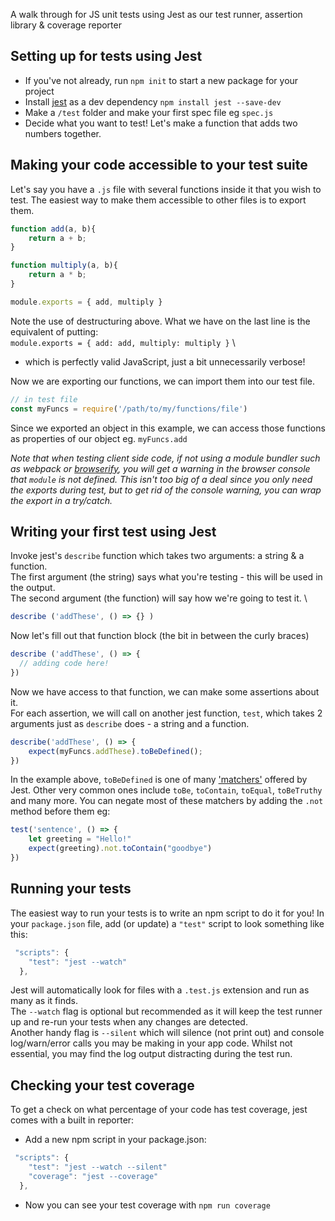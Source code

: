 A walk through for JS unit tests using Jest as our test runner, assertion library & coverage reporter

## Setting up for tests using Jest
- If you've not already, run `npm init` to start a new package for your project
- Install [jest](https://jestjs.io/) as a dev dependency `npm install jest --save-dev`
- Make a `/test` folder and make your first spec file eg `spec.js`
- Decide what you want to test! Let's make a function that adds two numbers together.

## Making your code accessible to your test suite
Let's say you have a `.js` file with several functions inside it that you wish to test. The easiest way to make them accessible to other files is to export them.

```js
function add(a, b){
    return a + b;
}

function multiply(a, b){
    return a * b;
}

module.exports = { add, multiply }
```

Note the use of destructuring above. What we have on the last line is the equivalent of putting: \
`module.exports = { add: add, multiply: multiply }` \
- which is perfectly valid JavaScript, just a bit unnecessarily verbose!

Now we are exporting our functions, we can import them into our test file.
```js
// in test file
const myFuncs = require('/path/to/my/functions/file')
```

Since we exported an object in this example, we can access those functions as properties of our object eg. `myFuncs.add`

_Note that when testing client side code, if not using a module bundler such as webpack or [browserify](https://github.com/getfutureproof/fp_guides_wiki/wiki/Browserify), you will get a warning in the browser console that `module` is not defined. This isn't too big of a deal since you only need the exports during test, but to get rid of the console warning, you can wrap the export in a try/catch._

## Writing your first test using Jest
Invoke jest's `describe` function which takes two arguments: a string & a function. \
The first argument (the string) says what you're testing - this will be used in the output. \
The second argument (the function) will say how we're going to test it. \

```js
describe ('addThese', () => {} )
```
Now let's fill out that function block (the bit in between the curly braces)
```js
describe ('addThese', () => {
  // adding code here!
})
```

Now we have access to that function, we can make some assertions about it. \
For each assertion, we will call on another jest function, `test`, which takes 2 arguments just as `describe` does - a string and a function. 
```js
describe('addThese', () => {
    expect(myFuncs.addThese).toBeDefined();
})
```

In the example above, `toBeDefined` is one of many ['matchers'](https://jestjs.io/docs/en/using-matchers) offered by Jest. Other very common ones include `toBe`, `toContain`, `toEqual`, `toBeTruthy` and many more. You can negate most of these matchers by adding the `.not` method before them eg: 
```js
test('sentence', () => {
    let greeting = "Hello!"
    expect(greeting).not.toContain("goodbye")
})
```

## Running your tests
The easiest way to run your tests is to write an npm script to do it for you! In your `package.json` file, add (or update) a `"test"` script to look something like this:
```js
 "scripts": {
    "test": "jest --watch"
  },
```
Jest will automatically look for files with a `.test.js` extension and run as many as it finds. \
The `--watch` flag is optional but recommended as it will keep the test runner up and re-run your tests when any changes are detected. \
Another handy flag is `--silent` which will silence (not print out) and console log/warn/error calls you may be making in your app code. Whilst not essential, you may find the log output distracting during the test run.


## Checking your test coverage
To get a check on what percentage of your code has test coverage, jest comes with a built in reporter:
- Add a new npm script in your package.json:
```js
 "scripts": {
    "test": "jest --watch --silent"
    "coverage": "jest --coverage"
  },
```
- Now you can see your test coverage with `npm run coverage`
